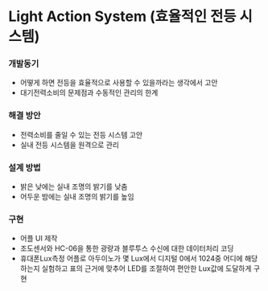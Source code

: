 # Light Action System (효율적인 전등 시스템)

### 개발동기
- 어떻게 하면 전등을 효율적으로 사용할 수 있을까라는 생각에서 고안  
- 대기전력소비의 문제점과 수동적인 관리의 한계  
  
### 해결 방안
- 전력소비를 줄일 수 있는 전등 시스템 고안 
- 실내 전등 시스템을 원격으로 관리  
  
### 설계 방법
- 밝은 낮에는 실내 조명의 밝기를 낮춤
- 어두운 밤에는 실내 조명의 밝기를 높임
  
### 구현
- 어플 UI 제작
- 조도센서와 HC-06을 통한 광량과 블루투스 수신에 대한 데이터처리 코딩
- 휴대폰Lux측정 어플로 아두이노가  몇 Lux에서 디지털 0에서 1024중 어디에 해당하는지 실험하고 표의 근거에 맞추어 LED를 조절하여 편안한 Lux값에 도달하게 구현
